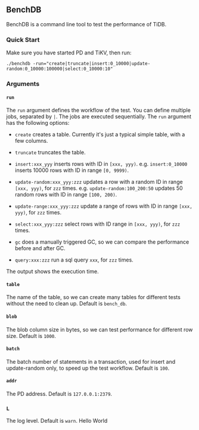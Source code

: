 ## BenchDB

BenchDB is a command line tool to test the performance of TiDB.

### Quick Start

Make sure you have started PD and TiKV, then run:

```
./benchdb -run="create|truncate|insert:0_10000|update-random:0_10000:100000|select:0_10000:10"
```


### Arguments

#### `run`
The `run` argument defines the workflow of the test. You can define
multiple jobs, separated by `|`. The jobs are executed sequentially.
The `run` argument has the following options:
 
* `create` creates a table. Currently it's just a typical simple table, with a few columns.

* `truncate` truncates the table.

* `insert:xxx_yyy` inserts rows with ID in `[xxx, yyy)`.
 e.g. `insert:0_10000` inserts 10000 rows with ID in range  `[0, 9999)`.
   
* `update-random:xxx_yyy:zzz` updates a row with a random ID in range `[xxx, yyy)`, for `zzz` times.
 e.g. `update-random:100_200:50` updates 50 random rows with ID in range `[100, 200)`.
 
* `update-range:xxx_yyy:zzz` update a range of rows with ID in range `[xxx, yyy)`, for `zzz` times. 
  
* `select:xxx_yyy:zzz` select rows with ID range in `[xxx, yyy)`, for `zzz` times.

* `gc` does a manually triggered GC, so we can compare the performance before and after GC.

* `query:xxx:zzz` run a sql query `xxx`, for `zzz` times.
 
 The output shows the execution time.
 
#### `table`

The name of the table, so we can create many tables for different tests without the need to clean up.
Default is `bench_db`.
  
#### `blob`

The blob column size in bytes, so we can test performance for different row size.
Default is `1000`.

#### `batch`

The batch number of statements in a transaction, used for insert and update-random only, to speed up the test workflow.
Default is `100`.

#### `addr`

The PD address. Default is `127.0.0.1:2379`.

### `L`

The log level. Default is `warn`.
Hello World
